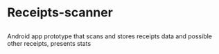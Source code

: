 # Receipts-scanner
<h2></h2>
Android app prototype that scans and stores receipts data and possible other receipts, presents stats
